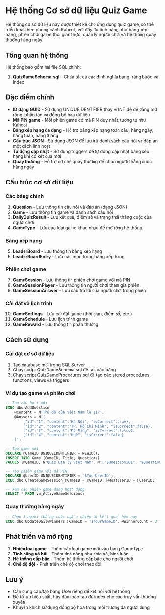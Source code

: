 # Hệ thống Cơ sở dữ liệu Quiz Game

Hệ thống cơ sở dữ liệu này được thiết kế cho ứng dụng quiz game, có thể triển khai theo phong cách Kahoot, với đầy đủ tính năng như bảng xếp hạng, phiên chơi game thời gian thực, quản lý người chơi và hệ thống quay thưởng hàng ngày.

## Tổng quan hệ thống

Hệ thống bao gồm hai file SQL chính:

1. **QuizGameSchema.sql** - Chứa tất cả các định nghĩa bảng, ràng buộc và index


## Đặc điểm chính

- **ID dạng GUID** - Sử dụng UNIQUEIDENTIFIER thay vì INT để dễ dàng mở rộng, phân tán và đồng bộ hóa dữ liệu
- **Mã PIN game** - Mỗi phiên game có mã PIN duy nhất, tương tự như Kahoot 
- **Bảng xếp hạng đa dạng** - Hỗ trợ bảng xếp hạng toàn cầu, hàng ngày, hàng tuần, hàng tháng
- **Cấu trúc JSON** - Sử dụng JSON để lưu trữ danh sách câu hỏi và đáp án một cách linh hoạt
- **Tự động cập nhật** - Sử dụng triggers để tự động cập nhật bảng xếp hạng khi có kết quả mới
- **Quay thưởng** - Hỗ trợ cơ chế quay thưởng để chọn người thắng cuộc hàng ngày

## Cấu trúc cơ sở dữ liệu

### Các bảng chính

1. **Question** - Lưu thông tin câu hỏi và đáp án (dạng JSON)
2. **Game** - Lưu thông tin game và danh sách câu hỏi
3. **DailyQuizResult** - Lưu kết quả, điểm số và trạng thái thắng cuộc của người chơi
4. **GameType** - Lưu các loại game khác nhau để mở rộng hệ thống

### Bảng xếp hạng

5. **LeaderBoard** - Lưu thông tin bảng xếp hạng
6. **LeaderBoardEntry** - Lưu các mục trong bảng xếp hạng

### Phiên chơi game

7. **GameSession** - Lưu thông tin phiên chơi game với mã PIN
8. **GameSessionPlayer** - Lưu thông tin người chơi tham gia phiên
9. **GameSessionAnswer** - Lưu câu trả lời của người chơi trong phiên

### Cài đặt và lịch trình

10. **GameSettings** - Lưu cài đặt game (thời gian, điểm số, etc.)
11. **GameSchedule** - Lưu lịch trình game
12. **GameReward** - Lưu thông tin phần thưởng


## Cách sử dụng

### Cài đặt cơ sở dữ liệu

1. Tạo database mới trong SQL Server
2. Chạy script QuizGameSchema.sql để tạo các bảng
3. Chạy script QuizGameProcedures.sql để tạo các stored procedures, functions, views và triggers

### Ví dụ tạo game và phiên chơi

```sql
-- Tạo câu hỏi mới
EXEC dbo.AddQuestion 
    @Content = N'Thủ đô của Việt Nam là gì?',
    @Answers = N'[
        {"id":"1", "content":"Hà Nội", "isCorrect":true},
        {"id":"2", "content":"TP. Hồ Chí Minh", "isCorrect":false},
        {"id":"3", "content":"Đà Nẵng", "isCorrect":false},
        {"id":"4", "content":"Huế", "isCorrect":false}
    ]';

-- Tạo game mới
DECLARE @GameID UNIQUEIDENTIFIER = NEWID();
INSERT INTO Game (GameID, Title, Questions)
VALUES (@GameID, N'Quiz Địa lý Việt Nam', N'["$QuestionID1", "$QuestionID2", "$QuestionID3"]');

-- Tạo phiên game với mã PIN
DECLARE @UserID UNIQUEIDENTIFIER = '$YourUserID';
EXEC dbo.CreateGameSession @GameID = @GameID, @HostUserID = @UserID;

-- Xem các phiên game đang hoạt động
SELECT * FROM vw_ActiveGameSessions;
```

### Quay thưởng hàng ngày

```sql
-- Chọn 3 người thắng cuộc ngẫu nhiên từ kết quả hôm nay
EXEC dbo.UpdateDailyWinners @GameID = '$YourGameID', @WinnerCount = 3;
```

## Phát triển và mở rộng

1. **Nhiều loại game** - Thêm các loại game mới vào bảng GameType
2. **Tính năng xã hội** - Thêm tính năng như chia sẻ, bình luận
3. **Hệ thống cấp bậc** - Thêm hệ thống cấp bậc cho người chơi
4. **Chế độ đội** - Phát triển chế độ chơi theo đội

## Lưu ý

- Cần cung cấp/tạo bảng User riêng để kết nối với hệ thống
- Để tối ưu hiệu suất, hãy đảm bảo tạo đủ index cho các truy vấn thường xuyên
- Khuyến khích sử dụng đồng bộ hóa trong môi trường đa người dùng 

